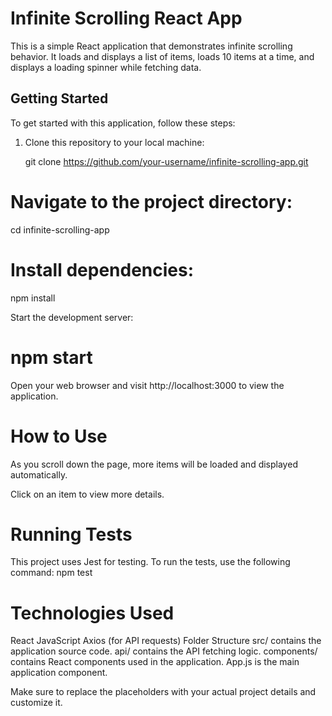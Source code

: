 # Infinite Scrolling React App

This is a simple React application that demonstrates infinite scrolling behavior. It loads and displays a list of items, loads 10 items at a time, and displays a loading spinner while fetching data.

## Getting Started

To get started with this application, follow these steps:

1. Clone this repository to your local machine:

   git clone https://github.com/your-username/infinite-scrolling-app.git
   
# Navigate to the project directory:
cd infinite-scrolling-app
# Install dependencies:
npm install

Start the development server:

# npm start
Open your web browser and visit http://localhost:3000 to view the application.

# How to Use
As you scroll down the page, more items will be loaded and displayed automatically.

Click on an item to view more details.

# Running Tests
This project uses Jest for testing. To run the tests, use the following command:
npm test

# Technologies Used
React
JavaScript
Axios (for API requests)
Folder Structure
src/ contains the application source code.
api/ contains the API fetching logic.
components/ contains React components used in the application.
App.js is the main application component.


Make sure to replace the placeholders with your actual project details and customize it.
